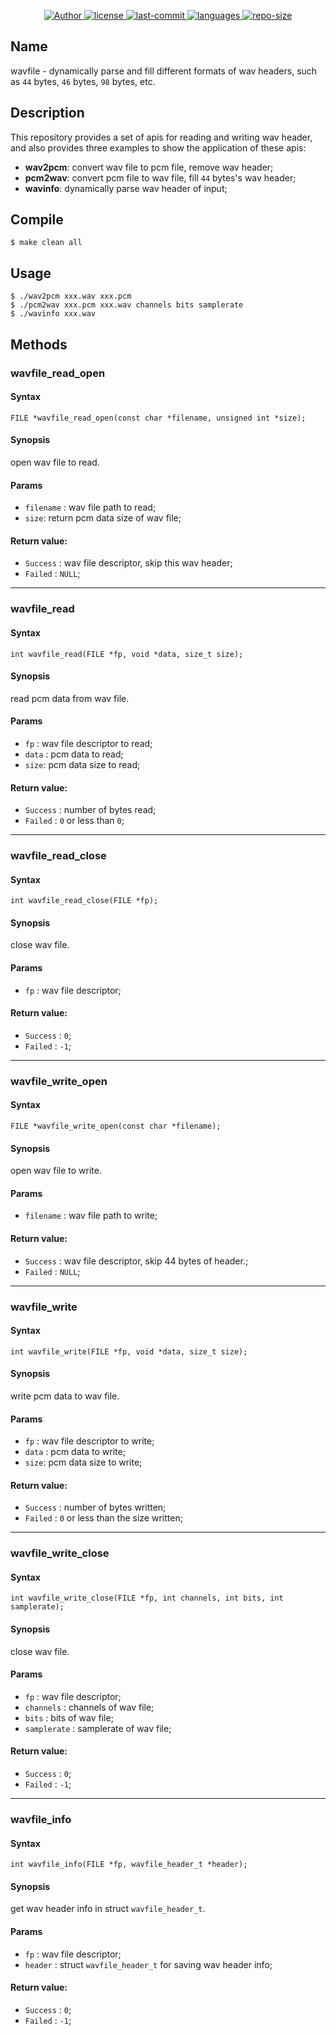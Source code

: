 <p align="center">
    <a href="#">
        <img src="https://img.shields.io/badge/Author-AnSwErYWJ-blue" alt="Author">
    </a>
    <a href="#">
        <img src="https://img.shields.io/github/license/AnSwErYWJ/wavfile?color=red" alt="license">
    </a>
    <a href="#">
        <img src="https://img.shields.io/github/last-commit/AnSwErYWJ/wavfile?color=orange" alt="last-commit">
    </a>
    <a href="#">
        <img src="https://img.shields.io/github/languages/top/AnSwErYWJ/wavfile?color=ff69b4" alt="languages">
    </a>
    <a href="#">
        <img src="https://img.shields.io/github/repo-size/AnSwErYWJ/wavfile?color=gren" alt="repo-size">
    </a>
</p>

## Name
wavfile - dynamically parse and fill different formats of wav headers, such as `44` bytes, `46` bytes, `98` bytes, etc.

## Description
This repository provides a set of apis for reading and writing wav header, and also provides three examples to show the application of these apis:

- **wav2pcm**: convert wav file to pcm file, remove wav header;
- **pcm2wav**: convert pcm file to wav file, fill `44` bytes's wav header;
- **wavinfo**: dynamically parse wav header of input;

## Compile
```
$ make clean all
```

## Usage
```
$ ./wav2pcm xxx.wav xxx.pcm
$ ./pcm2wav xxx.pcm xxx.wav channels bits samplerate
$ ./wavinfo xxx.wav
```

## Methods
### wavfile_read_open
#### Syntax
`FILE *wavfile_read_open(const char *filename, unsigned int *size);`

#### Synopsis
open wav file to read.

#### Params
- `filename` : wav file path to read;
- `size`: return pcm data size of wav file;

#### Return value:
- `Success` : wav file descriptor, skip this wav header;
- `Failed` : `NULL`;

---

### wavfile_read
#### Syntax
`int wavfile_read(FILE *fp, void *data, size_t size);`

#### Synopsis
read pcm data from wav file.

#### Params
- `fp` : wav file descriptor to read;
- `data` : pcm data to read;
- `size`: pcm data size to read;

#### Return value:
- `Success` : number of bytes read;
- `Failed` : `0` or less than `0`;

---

### wavfile_read_close
#### Syntax
`int wavfile_read_close(FILE *fp);`

#### Synopsis
close wav file.

#### Params
- `fp` : wav file descriptor;

#### Return value:
- `Success` : `0`;
- `Failed` : `-1`;

---

### wavfile_write_open
#### Syntax
`FILE *wavfile_write_open(const char *filename);`

#### Synopsis
open wav file to write.

#### Params
- `filename` : wav file path to write;

#### Return value:
- `Success` : wav file descriptor, skip 44 bytes of header.;
- `Failed` : `NULL`;

---

### wavfile_write
#### Syntax
`int wavfile_write(FILE *fp, void *data, size_t size);`

#### Synopsis
write pcm data to wav file.

#### Params
- `fp` : wav file descriptor to write;
- `data` : pcm data to write;
- `size`: pcm data size to write;

#### Return value:
- `Success` : number of bytes written;
- `Failed` : `0` or less than the size written;

---

### wavfile_write_close
#### Syntax
`int wavfile_write_close(FILE *fp, int channels, int bits, int samplerate);`

#### Synopsis
close wav file.

#### Params
- `fp` : wav file descriptor;
- `channels` : channels of wav file;
- `bits` : bits of wav file;
- `samplerate` : samplerate of wav file;
 
#### Return value:
- `Success` : `0`;
- `Failed` : `-1`;

---

### wavfile_info
#### Syntax
`int wavfile_info(FILE *fp, wavfile_header_t *header);`

#### Synopsis
get wav header info in struct `wavfile_header_t`.

#### Params
- `fp` : wav file descriptor;
- `header` : struct `wavfile_header_t` for saving wav header info;
 
#### Return value:
- `Success` : `0`;
- `Failed` : `-1`;

